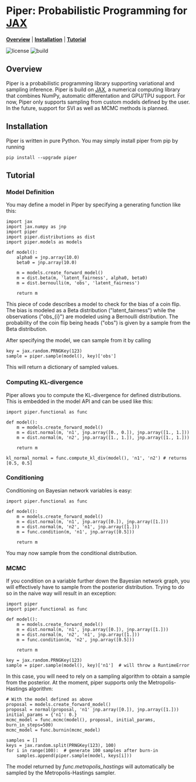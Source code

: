 # Piper: Probabilistic Programming for [JAX]

[**Overview**](#overview)
| [**Installation**](#installation)
| [**Tutorial**](#tutorial)

![license](https://img.shields.io/github/license/branislav1991/piper)
![build](https://img.shields.io/github/workflow/status/branislav1991/piper/Python%20package)

## Overview

Piper is a probabilistic programming library supporting variational and sampling inference. Piper is build on [JAX], a numerical computing library that combines NumPy, automatic differentation and GPU/TPU support. For now, Piper only supports sampling from custom models defined by the user. In the future, support for SVI as well as MCMC methods is planned.

## Installation

Piper is written in pure Python. You may simply install piper from pip by running

    pip install --upgrade piper

## Tutorial

### Model Definition

You may define a model in Piper by specifying a generating function like this:

    import jax
    import jax.numpy as jnp
    import piper
    import piper.distributions as dist
    import piper.models as models

    def model():
        alpha0 = jnp.array(10.0)
        beta0 = jnp.array(10.0)
        
        m = models.create_forward_model()
        m = dist.beta(m, 'latent_fairness', alpha0, beta0)
        m = dist.bernoulli(m, 'obs', 'latent_fairness')

        return m
            
This piece of code describes a model to check for the bias of a coin flip. The bias
is modeled as a Beta distribution ("latent_fairness") while the observations
("obs_{i}") are modeled using a Bernoulli distribution. The probability of the 
coin flip being heads ("obs") is given by a sample from the Beta distribution.

After specifying the model, we can sample from it by calling

    key = jax.random.PRNGKey(123)
    sample = piper.sample(model(), key)['obs']
    
This will return a dictionary of sampled values.

### Computing KL-divergence

Piper allows you to compute the KL-divergence for defined distributions. This is
embedded in the model API and can be used like this:

    import piper.functional as func
    
    def model():
        m = models.create_forward_model()
        m = dist.normal(m, 'n1', jnp.array([0., 0.]), jnp.array([1., 1.]))
        m = dist.normal(m, 'n2', jnp.array([1., 1.]), jnp.array([1., 1.]))
        
        return m

    kl_normal_normal = func.compute_kl_div(model(), 'n1', 'n2') # returns [0.5, 0.5]
    
### Conditioning
    
Conditioning on Bayesian network variables is easy:

    import piper.functional as func

    def model():
        m = models.create_forward_model()
        m = dist.normal(m, 'n1', jnp.array([0.]), jnp.array([1.]))
        m = dist.normal(m, 'n2', 'n1', jnp.array([1.]))
        m = func.condition(m, 'n1', jnp.array([0.5]))
        
        return m
        
You may now sample from the conditional distribution.

### MCMC

If you condition on a variable further down the Bayesian network graph, you will
effectively have to sample from the posterior distribution. Trying to do so in the
naive way will result in an exception:

    import piper
    import piper.functional as func

    def model():
        m = models.create_forward_model()
        m = dist.normal(m, 'n1', jnp.array([0.]), jnp.array([1.]))
        m = dist.normal(m, 'n2', 'n1', jnp.array([1.]))
        m = func.condition(m, 'n2', jnp.array([0.5]))
        
        return m
        
    key = jax.random.PRNGKey(123)
    sample = piper.sample(model(), key)['n1']  # will throw a RuntimeError
    
In this case, you will need to rely on a sampling algorithm to obtain a sample from the
posterior. At the moment, piper supports only the Metropolis-Hastings algorithm:

    # With the model defined as above
    proposal = models.create_forward_model()
    proposal = normal(proposal, 'n1' jnp.array([0.]), jnp.array([1.]))
    initial_params = {'n1': 0.}
    mcmc_model = func.mcmc(model(), proposal, initial_params, burn_in_steps=500)
    mcmc_model = func.burnin(mcmc_model)

    samples = []
    keys = jax.random.split(PRNGKey(123), 100)
    for i in range(100):  # generate 100 samples after burn-in
        samples.append(piper.sample(model, keys[i]))
        
The model returned by *func.metropolis_hastings* will automatically be sampled by the Metropolis-Hastings sampler.

[JAX]: https://github.com/google/jax